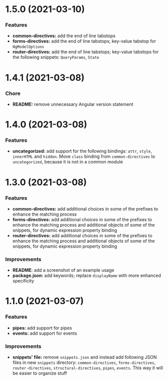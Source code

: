 # 1.5.0 (2021-03-10)


### Features

* **common-directives:** add the end of line tabstops
* **forms-directives:** add the end of line tabstops; key-value tabstop
for `NgModelOptions`
* **router-directives:** add the end of line tabstops; key-value
tabstops for the following snippets: `QueryParams`, `State`



# 1.4.1 (2021-03-08)


### Chore

* **README:** remove unnecessary Angular version statement



# 1.4.0 (2021-03-08)


### Features

* **uncategorized:** add support for the following bindings: `attr`,
`style`, `innerHTML` and `hidden`. Move `class` binding from
`common-directives` to `uncategorized`, because it is not in a common
module



# 1.3.0 (2021-03-08)


### Features

* **common-directives:** add additional choices in some of the prefixes
to enhance the matching process
* **forms-directives:** add additional choices in some of the prefixes
to enhance the matching process and additional objects of some of the
snippets, for dynamic expression property binding
* **router-directives:** add additional choices in some of the prefixes
to enhance the matching process and additional objects of some of the
snippets, for dynamic expression property binding

### Improvements

* **README**: add a screenshot of an example usage
* **package.json:** add keywords; replace `displayName` with more
enhanced specificity



# 1.1.0 (2021-03-07)


### Features

* **pipes:** add support for pipes
* **events:** add support for events

### Improvements

* **snippets' file:** remove `snippets.json` and instead add following
JSON files in new `snippets` directory: `common-directives`,
`forms-directives`, `router-directives`, `structural-directives`,
`pipes`, `events`. This way it will be easier to organize stuff